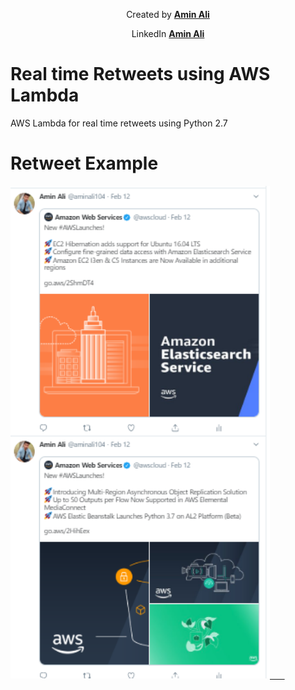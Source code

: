 <p align="Center">
Created by <a href="https://github.com/aminali104"><strong>Amin Ali</strong></a>
</p>
 
 <p align="Center">
 LinkedIn <a href="https://www.linkedin.com/in/amin-ali/"><strong>Amin Ali</strong></a>
</p>
 
# Real time Retweets using AWS Lambda

AWS Lambda for real time retweets using Python 2.7

# Retweet Example

<a href="https://github.com/Aminali104/Auto_Retweets/blob/master/auto-retweet-example.PNG"><img src="https://github.com/Aminali104/Auto_Retweets/blob/master/auto-retweet-example.PNG" alt="Illustration" width="415px"/> &nbsp; &nbsp; &nbsp;</a>
